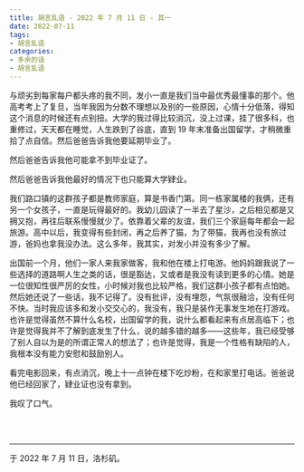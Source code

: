 ```yaml
---
title: 胡言乱语 - 2022 年 7 月 11 日 - 其一
date: 2022-07-11
tags:
- 胡言乱语
categories:
- 多余的话
- 胡言乱语
---
```


与顽劣到每家每户都头疼的我不同，发小一直是我们当中最优秀最懂事的那个。他高考考上了复旦，当年我因为分数不理想以及别的一些原因，心情十分低落，得知这个消息的时候还有点别扭。大学的我过得比较消沉，没上过课，挂了很多科，也重修过，天天都在睡觉，人生跌到了谷底，直到 19 年末准备出国留学，才稍微重拾了点自信。然后爸爸告诉我他要延期毕业了。

然后爸爸告诉我他可能拿不到毕业证了。

然后爸爸告诉我他最好的情况下也只能算大学肄业。

我们路口镇的这群孩子都是教师家庭，算是书香门第。同一栋家属楼的我俩，还有另一个女孩子，一直是玩得最好的。我幼儿园读了一半去了星沙，之后相见都是又拥又抱，再往后联系慢慢就少了。依靠着父辈的友谊，我们三个家庭每年都会一起旅游。高中以后，我变得有些封闭，再之后养了猫，为了带猫，我再也没有旅过游，爸妈也拿我没办法。这么多年，我其实，对发小并没有多少了解。

出国前一个月，他们一家人来我家做客，我和他在楼上打电游。他妈妈跟我说了一些选择的道路啊人生之类的话，很是豁达，又或者是我没有读到更多的心情。她是一位很知性很严厉的女性，小时候对我也比较严格，我们这群小孩子都有点怕她。然后她还说了一些话，我不记得了。没有批评，没有埋怨，气氛很融洽，没有任何不快。当时我应该多和发小交交心的，我没有，我只是装作无事发生地在打游戏。也许是觉得虽然不算什么名校，出国留学的我，说什么都看起来有点居高临下；也许是觉得我并不了解到底发生了什么，说的越多错的越多——这些年，我已经受够了别人自以为是的所谓正常人的想法了；也许是觉得，我是一个性格有缺陷的人，我根本没有能力安慰和鼓励别人。

看完电影回来，有点消沉，晚上十一点钟在楼下吃炒粉，在和家里打电话。爸爸说他已经回家了，肄业证也没有拿到。

我叹了口气。

<br>

<br>

------

于 2022 年 7 月 11 日，洛杉矶。
